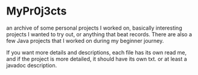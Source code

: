 # MyPr0j3cts
an archive of some personal projects I worked on, basically interesting projects I wanted to try out,   or anything that beat records. There are also a few Java projects that I worked on during my beginner journey. 

If you want more details and descriptions, each file has its own read me, and if the project is more detailed, it should have its own txt.
or at least a javadoc description.

